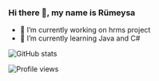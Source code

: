 ### Hi there 👋, my name is Rümeysa


- 🔭 I’m currently working on hrms project 
- 🌱 I’m currently learning Java and C# 




![GitHub stats](https://github-readme-stats.vercel.app/api?username=rumeysacelik&show_icons=true)  

 

![Profile views](https://gpvc.arturio.dev/rumeysacelik) 
